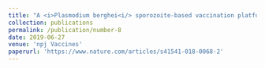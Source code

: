 ```yaml
---
title: "A <i>Plasmodium berghei<i/> sporozoite-based vaccination platform against human malaria"
collection: publications
permalink: /publication/number-8
date: 2019-06-27
venue: 'npj Vaccines'
paperurl: 'https://www.nature.com/articles/s41541-018-0068-2'
---
```

